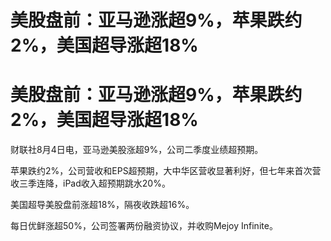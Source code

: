 # 美股盘前：亚马逊涨超9%，苹果跌约2%，美国超导涨超18%

# 美股盘前：亚马逊涨超9%，苹果跌约2%，美国超导涨超18%

财联社8月4日电，亚马逊美股涨超9%，公司二季度业绩超预期。

苹果跌约2%，公司营收和EPS超预期，大中华区营收显著利好，但七年来首次营收三季连降，iPad收入超预期跳水20%。

美国超导美股盘前涨超18%，隔夜收跌超16%。

每日优鲜涨超50%，公司签署两份融资协议，并收购Mejoy Infinite。

